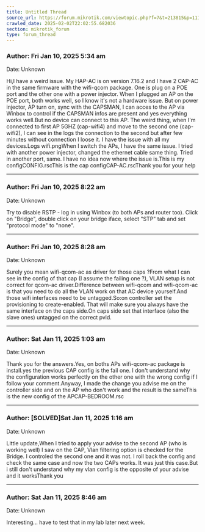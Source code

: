 ```yaml
---
title: Untitled Thread
source_url: https://forum.mikrotik.com/viewtopic.php?f=7&t=213815&p=1118717#p1118717
crawled_date: 2025-02-02T22:02:55.682036
section: mikrotik_forum
type: forum_thread
---
```


### Author: Fri Jan 10, 2025 5:34 am
Date: Unknown

Hi,I have a weird issue. My HAP-AC is on version 7.16.2 and I have 2 CAP-AC in the same firmware with the wifi-qcom package. One is plug on a POE port and the other one with a power injector. When I plugged an AP on the POE port, both works well, so I know it's not a hardware issue. But on power injector, AP turn on, sync with the CAPSMAN, I can acces to the AP via Winbox to control if the CAPSMAN infos are present and yes everything works well.But no device can connect to this AP. The weird thing, when I'm connected to first AP 5GHZ (cap-wifi4) and move to the second one (cap-wifi2), I can see in the logs the connection to the second but after few minutes without connection I loose it. I have the issue with all my devices.Logs wifi.pngWhen I switch the APs, I have the same issue. I tried with another power injector, changed the ethernet cable same thing. Tried in another port, same. I have no idea now where the issue is.This is my configCONFIG.rscThis is the cap configCAP-AC.rscThank you for your help


---
### Author: Fri Jan 10, 2025 8:22 am
Date: Unknown

Try to disable RSTP - log in using Winbox (to both APs and router too). Click on "Bridge", double click on your bridge iface, select "STP" tab and set "protocol mode" to "none".


---
### Author: Fri Jan 10, 2025 8:28 am
Date: Unknown

Surely you mean wifi-qcom-ac as driver for those caps ?From what I can see in the config of that cap (I assume the failing one ?), VLAN setup is not correct for qcom-ac driver.Difference between wifi-qcom and wifi-qcom-ac is that you need to do all the VLAN work on that AC device yourself.And those wifi interfaces need to be untagged.So:on controller set the provisioning to create-enabled. That will make sure you always have the same interface on the caps side.On caps side set that interface (also the slave ones) untagged on the correct pvid.


---
### Author: Sat Jan 11, 2025 1:03 am
Date: Unknown

Thank you for the answers.Yes, on boths APs wifi-qcom-ac package is install.yes the previous CAP config is the fail one. I don't understand why the configuration works perfectly on the other one with the wrong config if I follow your comment.Anyway, I made the change you advise me on the controller side and on the AP who don't work and the result is the sameThis is the new config of the APCAP-BEDROOM.rsc


---
### Author: [SOLVED]Sat Jan 11, 2025 1:16 am
Date: Unknown

Little update,When I tried to apply your advise to the second AP (who is working well) I saw on the CAP, Vlan filtering option is checked for the Bridge. I controled the second one and it was not. I roll back the config and check the same case and now the two CAPs works. It was just this case.But i still don't understand why my vlan config is the opposite of your advise and it worksThank you


---
### Author: Sat Jan 11, 2025 8:46 am
Date: Unknown

Interesting... have to test that in my lab later next week.


